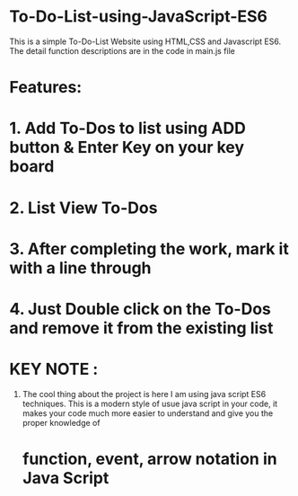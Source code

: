 # To-Do-List-using-JavaScript-ES6

This is a simple To-Do-List Website using HTML,CSS and Javascript ES6.
The detail function descriptions are in the code in main.js file

# Features: 

 # 1. Add To-Dos to list using ADD button & Enter Key on your key board
 # 2. List View To-Dos
 # 3. After completing the work, mark it with a line through
 # 4. Just Double click on the To-Dos and remove it from the existing list
 
 # KEY NOTE : 
  1. The cool thing about the project is here I am using java script ES6 techniques.
      This is a modern style of usue java script in your code, it makes your code much more easier to understand and give you the proper knowledge of 
       # function, event, arrow notation in Java Script   
  
  
